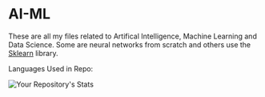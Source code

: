 # AI-ML
These are all my files related to Artifical Intelligence, Machine Learning and Data Science. Some are neural networks from scratch and others use the [Sklearn](https://scikit-learn.org/stable/) library.


Languages Used in Repo:

![Your Repository's Stats](https://github-readme-stats.vercel.app/api/top-langs/?username=ljep42&theme=blue-green&layout=compact&exclude_repo=CherwellZingbox,CherwellSecApp,web,Quicken,NN_Classifier,HackerRank,ProjectEuler,JHU605.601)
